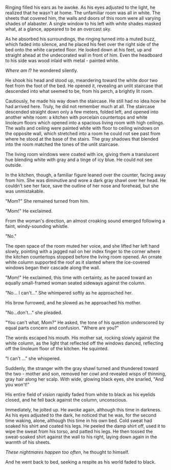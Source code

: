 Ringing filled his ears as he awoke. As his eyes adjusted to the light, he realized that he wasn't at home. The unfamiliar room was all in white. The sheets that covered him, the walls and doors of this room were all varying shades of alabaster. A single window to his left with white shades masked what, at a glance, appeared to be an overcast sky.

As he absorbed his surroundings, the ringing turned into a muted buzz, which faded into silence, and he placed his feet over the right side of the bed onto the white carpeted floor. He looked down at his feet, up and straight ahead at the undecorated wall in front of him. Even the headboard to his side was wood inlaid with metal - painted white.

*Where am I*? he wondered silently.

He shook his head and stood up, meandering toward the white door two feet from the foot of the bed. He opened it, revealing an unlit staircase that descended into what seemed to be, from his perch, a brightly lit room.

Cautiously, he made his way down the staircase. He still had no idea how he had arrived here. Truly, he did not remember much at all. The staircase descended straight down only a few meters, folded left, and opened into another white room: a kitchen with porcelain countertops and white linoleum floors which opened into a spacious living room with high ceilings. The walls and ceiling were painted white with floor to ceiling windows on the opposite wall, which stretched into a room he could not see past from where he stood at the base of the stairs. The gray shadows that blended into the room matched the tones of the unlit staircase.

The living room windows were coated with ice, giving them a translucent hue blending white with gray and a tinge of icy blue. He could not see outside.

In the kitchen, though, a familiar figure leaned over the counter, facing away from him. She was diminutive and wore a dark gray shawl over her head. He couldn't see her face, save the outline of her nose and forehead, but she was unmistakable.

"Mom?" She remained turned from him.

"Mom!" He exclaimed.

From the woman's direction, an almost croaking sound emerged following a faint, windy-sounding whistle.

"No."

The open space of the room muted her voice, and she lifted her left hand slowly, pointing with a jagged nail on her index finger to the corner where the kitchen countertops stopped before the living room opened. An ornate white column supported the roof as it slanted where the ice-covered windows began their cascade along the wall.

"Mom!" He exclaimed, this time with certainty, as he paced toward an equally small-framed woman seated sideways against the column.

"No... I can't..." She whimpered softly as he approached her.

His brow furrowed, and he slowed as he approached his mother.

"No...don't..." she pleaded.

"You can't what, Mom?" He asked, the tone of his question underscored by equal parts concern and confusion. "Where are you?"

The words escaped his mouth. His mother sat, rocking slowly against the white column, as the light that reflected off the windows danced, reflecting off the linoleum floor of the kitchen. He squinted.

"I can't ..." she whispered.

Suddenly, the stranger with the gray shawl turned and thundered toward the two - mother and son, removed her cowl and revealed wisps of thinning, gray hair along her scalp. With wide, glowing black eyes, she snarled, "And you won't!"

His entire field of vision rapidly faded from white to black as his eyelids closed, and he fell back against the column, unconscious.

Immediately, he jolted up. He awoke again, although this time in darkness. As his eyes adjusted to the dark, he noticed that he was, for the second time waking, alone, although this time in his own bed. Cold sweat had soaked his shirt and coated his legs. He peeled the damp shirt off, used it to wipe the sweat from his torso, and patted his legs. He then tossed the sweat-soaked shirt against the wall to his right, laying down again in the warmth of his sheets.

*These nightmares happen too often*, he thought to himself.

And he went back to bed, seeking a respite as his world faded to black.